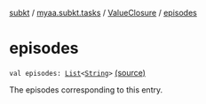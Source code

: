 [subkt](../../index.md) / [myaa.subkt.tasks](../index.md) / [ValueClosure](index.md) / [episodes](./episodes.md)

# episodes

`val episodes: `[`List`](https://kotlinlang.org/api/latest/jvm/stdlib/kotlin.collections/-list/index.html)`<`[`String`](https://kotlinlang.org/api/latest/jvm/stdlib/kotlin/-string/index.html)`>` [(source)](https://github.com/Myaamori/SubKt/blob/0.1.19/src/main/kotlin/myaa/subkt/tasks/tasks.kt#L434)

The episodes corresponding to this entry.

